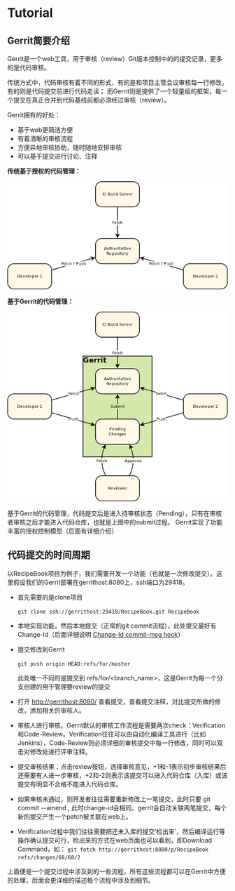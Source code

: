 # Tutorial

## Gerrit简要介绍

Gerrit是一个web工具，用于审核（review）Git版本控制中的的提交记录，更多的是代码审核。

传统方式中，代码审核有着不同的形式，有的是和项目主管会议审核每一行修改，有的则是代码提交前进行代码走读；
而Gerrit则是提供了一个轻量级的框架，每一个提交在真正合并到代码基线前都必须经过审核（review）。

Gerrit拥有的好处：

* 基于web更简洁方便
* 有着清晰的审核流程
* 方便异地审核协助，随时随地安排审核
* 可以基于提交进行讨论、注释

**传统基于授权的代码管理：**

![传统基于授权的代码管理](./pic/intro-quick-central-repo.png)

**基于Gerrit的代码管理：**

![基于Gerrit的代码管理](./pic/intro-quick-central-gerrit.png)

基于Gerrit的代码管理，代码提交后是进入待审核状态（Pending），只有在审核者审核之后才能进入代码仓库，也就是上图中的submit过程。
Gerrit实现了功能丰富的授权控制模型（后面有详细介绍）

## 代码提交的时间周期

以RecipeBook项目为例子，我们需要开发一个功能（也就是一次修改提交）。这里假设我们的Gerrit部署在gerrithost:8080上，ssh端口为29418。

* 首先需要的是clone项目

	`git clone ssh://gerrithost:29418/RecipeBook.git RecipeBook`

* 本地实现功能，然后本地提交（正常的git commit流程），此处提交最好有Change-Id（后面详细说明 [Change-Id commit-msg hook](gerrit/Documentation/user-changeid.html)）
* 提交修改到Gerrit

	`git push origin HEAD:refs/for/master`

	此处唯一不同的是提交到 refs/for/<branch_name>，这是Gerrit为每一个分支创建的用于管理要review的提交

* 打开 [http://gerrithost:8080/](http://gerrithost:8080/) 查看提交，查看提交注释，对比提交所做的修改，添加相关的审核人。
* 审核人进行审核。Gerrit默认的审核工作流程是需要两次check：Verification和Code-Review。Verification往往可以由自动化编译工具进行（比如Jenkins），Code-Review则必须详细的审核提交中每一行修改，同时可以双击对修改处进行评审注释。

* 提交审核结果：点击review按钮，选择审核意见，+1和-1表示初步审核结果后还需要有人进一步审核，+2和-2则表示该提交可以进入代码仓库（入库）或该提交有明显不合格不能进入代码仓库。

* 如果审核未通过，则开发者往往需要重新修改上一笔提交，此时只要 git commit --amend , 此时change-id会相同，gerrit会自动关联两笔提交，每个新的提交产生一个patch被关联在web上。

* Verification过程中我们往往需要把还未入库的提交‘检出来’，然后编译运行等操作确认提交可行，检出来的方式在web页面也可以看到，即Download Command，如：
	`git fetch http://gerrithost:8080/p/RecipeBook refs/changes/68/68/2`

上面便是一个提交过程中涉及到的一些流程，所有这些流程都可以在Gerrit中方便的处理，后面会更详细的描述每个流程中涉及到细节。